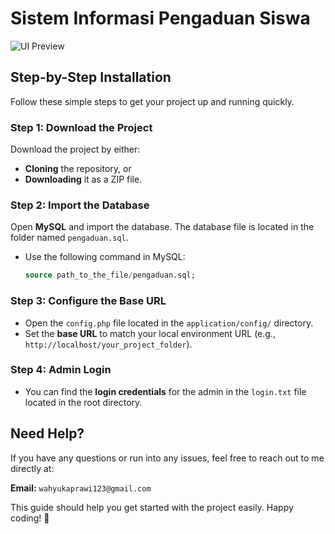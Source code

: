 # Sistem Informasi Pengaduan Siswa

![UI Preview](assets2/images/website_preview.png) 

## Step-by-Step Installation
Follow these simple steps to get your project up and running quickly.

### **Step 1: Download the Project**
Download the project by either:
  - **Cloning** the repository, or
  - **Downloading** it as a ZIP file.

### **Step 2: Import the Database**
Open **MySQL** and import the database.
The database file is located in the folder named `pengaduan.sql`.
  - Use the following command in MySQL:
    ```sql
    source path_to_the_file/pengaduan.sql;
    ```

### **Step 3: Configure the Base URL**
- Open the `config.php` file located in the `application/config/` directory.
- Set the **base URL** to match your local environment URL (e.g., `http://localhost/your_project_folder`).

### **Step 4: Admin Login**
- You can find the **login credentials** for the admin in the `login.txt` file located in the root directory.

## Need Help?

If you have any questions or run into any issues, feel free to reach out to me directly at:

**Email:** `wahyukaprawi123@gmail.com`

This guide should help you get started with the project easily. Happy coding! 🚀
